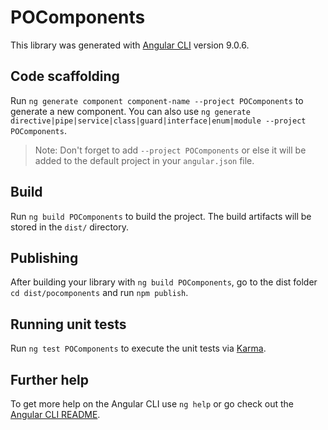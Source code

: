 # POComponents

This library was generated with [Angular CLI](https://github.com/angular/angular-cli) version 9.0.6.

## Code scaffolding

Run `ng generate component component-name --project POComponents` to generate a new component. You can also use `ng generate directive|pipe|service|class|guard|interface|enum|module --project POComponents`.
> Note: Don't forget to add `--project POComponents` or else it will be added to the default project in your `angular.json` file. 

## Build

Run `ng build POComponents` to build the project. The build artifacts will be stored in the `dist/` directory.

## Publishing

After building your library with `ng build POComponents`, go to the dist folder `cd dist/pocomponents` and run `npm publish`.

## Running unit tests

Run `ng test POComponents` to execute the unit tests via [Karma](https://karma-runner.github.io).

## Further help

To get more help on the Angular CLI use `ng help` or go check out the [Angular CLI README](https://github.com/angular/angular-cli/blob/master/README.md).
